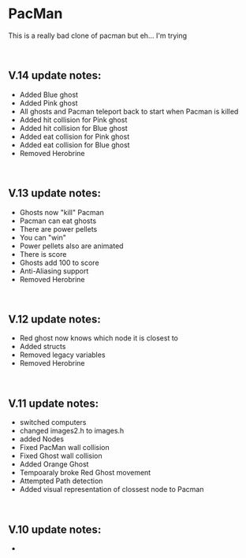 # PacMan

<p>This is a really bad clone of pacman but eh... I'm trying</p>

<br>

V.14
update notes:
-
- Added Blue ghost
- Added Pink ghost
- All ghosts and Pacman teleport back to start when Pacman is killed
- Added hit collision for Pink ghost
- Added hit collision for Blue ghost
- Added eat collision for Pink ghost
- Added eat collision for Blue ghost
- Removed Herobrine

<br>

V.13
update notes:
-
- Ghosts now "kill" Pacman
- Pacman can eat ghosts
- There are power pellets
- You can "win"
- Power pellets also are animated
- There is score
- Ghosts add 100 to score
- Anti-Aliasing support
- Removed Herobrine

<br>

V.12
update notes:
-
- Red ghost now knows which node it is closest to
- Added structs
- Removed legacy variables
- Removed Herobrine

<br>

V.11
update notes:
-
- switched computers
- changed images2.h to images.h
- added Nodes
- Fixed PacMan wall collision
- Fixed Ghost wall collision
- Added Orange Ghost
- Tempoaraly broke Red Ghost movement
- Attempted Path detection
- Added visual representation of clossest node to Pacman

<br>

V.10
update notes:
- 
- 
